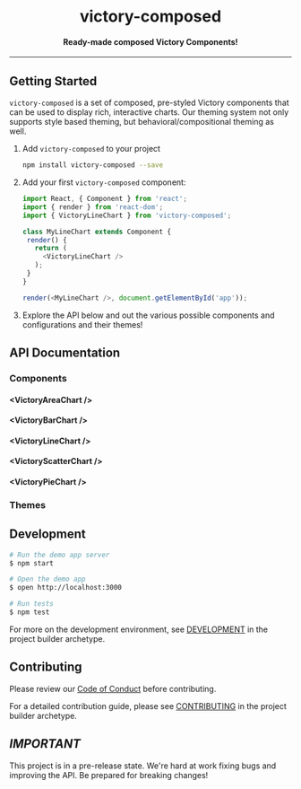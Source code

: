 <h1 align="center">victory-composed</h1>

<h4 align="center">
  Ready-made composed Victory Components!
</h4>

***

## Getting Started

`victory-composed` is a set of composed, pre-styled Victory components that can be used to display rich, interactive charts. Our theming system not only supports style based theming, but behavioral/compositional theming as well.

1. Add `victory-composed` to your project

	```sh
	npm install victory-composed --save
	```

2. Add your first `victory-composed` component:

	```js
   import React, { Component } from 'react';
   import { render } from 'react-dom';
   import { VictoryLineChart } from 'victory-composed';
 	
   class MyLineChart extends Component {
     render() {
       return (
         <VictoryLineChart />
       );
     }
   }
	
   render(<MyLineChart />, document.getElementById('app'));
	```
3. Explore the API below and out the various possible components and configurations and their themes!

## API Documentation

### Components

#### \<VictoryAreaChart />

#### \<VictoryBarChart />

#### \<VictoryLineChart />

#### \<VictoryScatterChart />

#### \<VictoryPieChart />

### Themes

## Development

```sh
# Run the demo app server
$ npm start

# Open the demo app
$ open http://localhost:3000

# Run tests
$ npm test
```

For more on the development environment, see [DEVELOPMENT](https://github.com/FormidableLabs/builder-victory-component/blob/master/dev/DEVELOPMENT.md) in the project builder archetype.

## Contributing

Please review our [Code of Conduct](https://github.com/FormidableLabs/builder-victory-component/blob/master/CONTRIBUTING.md#contributor-covenant-code-of-conduct) before contributing.

For a detailed contribution guide, please see [CONTRIBUTING](https://github.com/FormidableLabs/builder-victory-component/blob/master/dev/CONTRIBUTING.md) in the project builder archetype.

## _IMPORTANT_

This project is in a pre-release state. We're hard at work fixing bugs and improving the API. Be prepared for breaking changes!